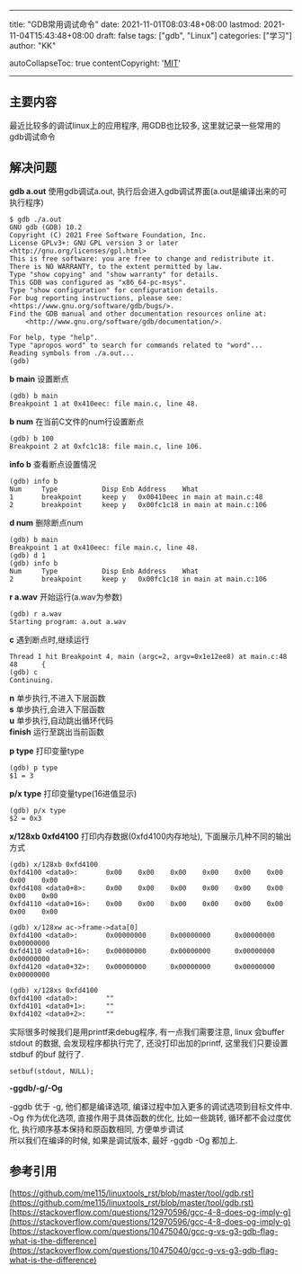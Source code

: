 
---
title: "GDB常用调试命令"
date: 2021-11-01T08:03:48+08:00
lastmod: 2021-11-04T15:43:48+08:00
draft: false
tags: ["gdb", "Linux"]
categories: ["学习"]
author: "KK"

autoCollapseToc: true
contentCopyright: '<a href="https://creativecommons.org/licenses/by-nc-sa/4.0/legalcode.zh-Hans" rel="noopener" target="_blank">MIT</a>'

---

## 主要内容

最近比较多的调试linux上的应用程序, 用GDB也比较多, 这里就记录一些常用的gdb调试命令  

## 解决问题

**gdb a.out**  使用gdb调试a.out, 执行后会进入gdb调试界面(a.out是编译出来的可执行程序)

    $ gdb ./a.out
    GNU gdb (GDB) 10.2
    Copyright (C) 2021 Free Software Foundation, Inc.
    License GPLv3+: GNU GPL version 3 or later <http://gnu.org/licenses/gpl.html>
    This is free software: you are free to change and redistribute it.
    There is NO WARRANTY, to the extent permitted by law.
    Type "show copying" and "show warranty" for details.
    This GDB was configured as "x86_64-pc-msys".
    Type "show configuration" for configuration details.
    For bug reporting instructions, please see:
    <https://www.gnu.org/software/gdb/bugs/>.
    Find the GDB manual and other documentation resources online at:
        <http://www.gnu.org/software/gdb/documentation/>.
    
    For help, type "help".
    Type "apropos word" to search for commands related to "word"...
    Reading symbols from ./a.out...
    (gdb)

**b main**    设置断点

    (gdb) b main
    Breakpoint 1 at 0x410eec: file main.c, line 48.

**b num**    在当前C文件的num行设置断点

    (gdb) b 100
    Breakpoint 2 at 0xfc1c18: file main.c, line 106.

**info b**  查看断点设置情况

    (gdb) info b
    Num     Type           Disp Enb Address    What
    1       breakpoint     keep y   0x00410eec in main at main.c:48
    2       breakpoint     keep y   0x00fc1c18 in main at main.c:106
    
**d num**  删除断点num

    (gdb) b main
    Breakpoint 1 at 0x410eec: file main.c, line 48.
    (gdb) d 1
    (gdb) info b
    Num     Type           Disp Enb Address    What
    2       breakpoint     keep y   0x00fc1c18 in main at main.c:106

**r a.wav**  开始运行(a.wav为参数)

    (gdb) r a.wav
    Starting program: a.out a.wav

**c**  遇到断点时,继续运行

    Thread 1 hit Breakpoint 4, main (argc=2, argv=0x1e12ee8) at main.c:48
    48      {
    (gdb) c
    Continuing.
    
**n**  单步执行,不进入下层函数  
**s**  单步执行,会进入下层函数  
**u**  单步执行,自动跳出循环代码  
**finish**  运行至跳出当前函数

**p type**  打印变量type

    (gdb) p type
    $1 = 3
    
**p/x type**  打印变量type(16进值显示)

    (gdb) p/x type
    $2 = 0x3
    
**x/128xb 0xfd4100**  打印内存数据(0xfd4100内存地址), 下面展示几种不同的输出方式

    (gdb) x/128xb 0xfd4100
    0xfd4100 <data0>:       0x00    0x00    0x00    0x00    0x00    0x00    0x00    0x00
    0xfd4108 <data0+8>:     0x00    0x00    0x00    0x00    0x00    0x00    0x00    0x00
    0xfd4110 <data0+16>:    0x00    0x00    0x00    0x00    0x00    0x00    0x00    0x00
    
    (gdb) x/128xw ac->frame->data[0]
    0xfd4100 <data0>:       0x00000000      0x00000000      0x00000000      0x00000000
    0xfd4110 <data0+16>:    0x00000000      0x00000000      0x00000000      0x00000000
    0xfd4120 <data0+32>:    0x00000000      0x00000000      0x00000000      0x00000000
    
    (gdb) x/128xs 0xfd4100
    0xfd4100 <data0>:       ""
    0xfd4101 <data0+1>:     ""
    0xfd4102 <data0+2>:     ""

实际很多时候我们是用printf来debug程序, 有一点我们需要注意, linux 会buffer stdout 的数据, 会发现程序都执行完了, 还没打印出加的printf, 这里我们只要设置 stdbuf 的buf 就行了.

    setbuf(stdout, NULL);
    
**-ggdb/-g/-Og**  

-ggdb 优于 -g, 他们都是编译选项, 编译过程中加入更多的调试选项到目标文件中.  
-Og 作为优化选项, 直接作用于具体函数的优化, 比如一些跳转, 循环都不会过度优化, 执行顺序基本保持和原函数相同, 方便单步调试  
所以我们在编译的时候, 如果是调试版本, 最好 -ggdb -Og 都加上.  

## 参考引用
[https://github.com/me115/linuxtools_rst/blob/master/tool/gdb.rst](https://github.com/me115/linuxtools_rst/blob/master/tool/gdb.rst)  
[https://stackoverflow.com/questions/12970596/gcc-4-8-does-og-imply-g](https://stackoverflow.com/questions/12970596/gcc-4-8-does-og-imply-g)  
[https://stackoverflow.com/questions/10475040/gcc-g-vs-g3-gdb-flag-what-is-the-difference](https://stackoverflow.com/questions/10475040/gcc-g-vs-g3-gdb-flag-what-is-the-difference)  



